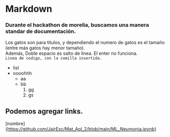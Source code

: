 # Markdown  
### Durante el hackathon de morelia, buscamos una manera standar de documentación.  
Los gatos son para titulos, y dependiendo el numero de gatos es el tamaño (entre más gatos hay menor tamaño).  
Además, Doble espacio es salto de linea. El enter no funciona.  
`Linea de codigo, con la comilla invertida.`  
  
  - list  
  - oooohhh
    * aa
    * bb
      1. gg
      2. gs
  
## Podemos agregar links.  
[nombre]{https://github.com/JairEsc/Mat_Apl_2/blob/main/ML_Neumonia.ipynb}
